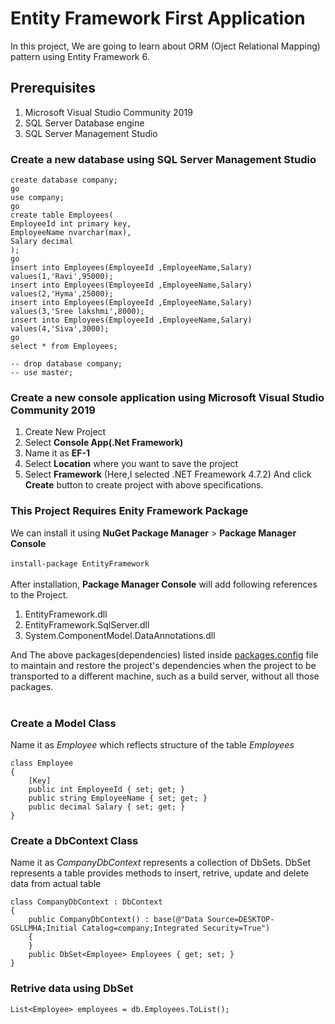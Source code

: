 # Entity Framework First Application
In this project, We are going to learn about ORM (Oject Relational Mapping) pattern using Entity Framework 6.
## Prerequisites
1. Microsoft Visual Studio Community 2019
2. SQL Server Database engine
3. SQL Server Management Studio
### Create a new database using SQL Server Management Studio
````
create database company;
go
use company;
go
create table Employees(
EmployeeId int primary key,
EmployeeName nvarchar(max),
Salary decimal
);
go
insert into Employees(EmployeeId ,EmployeeName,Salary)
values(1,'Ravi',95000);
insert into Employees(EmployeeId ,EmployeeName,Salary)
values(2,'Hyma',25000);
insert into Employees(EmployeeId ,EmployeeName,Salary)
values(3,'Sree lakshmi',8000);
insert into Employees(EmployeeId ,EmployeeName,Salary)
values(4,'Siva',3000);
go
select * from Employees;

-- drop database company;
-- use master;
````
### Create a new console application using Microsoft Visual Studio Community 2019
1. Create New Project
2. Select **Console App(.Net Framework)**
3. Name it as **EF-1**
4. Select **Location** where you want to save the project
5. Select **Framework** (Here,I selected .NET Freamework 4.7.2)
And click **Create** button to create project with above specifications.
### This Project Requires Enity Framework Package
We can install it using **NuGet Package Manager** > **Package Manager Console**<br/><br/>
`install-package EntityFramework`<br/><br/>
After installation, **Package Manager Console** will add following references to the Project.
1. EntityFramework.dll
2. EntityFramework.SqlServer.dll
3. System.ComponentModel.DataAnnotations.dll

And The above packages(dependencies) listed inside [packages.config](https://github.com/myplace-e-hub/EF-1/blob/main/EF-1/packages.config) file to maintain and restore the project's dependencies when the project to be transported to a different machine, such as a build server, without all those packages.<br/><br/>
### Create a Model Class
Name it as *Employee* which reflects structure of the table *Employees*
````
class Employee
{
    [Key]
    public int EmployeeId { set; get; }
    public string EmployeeName { set; get; }
    public decimal Salary { set; get; }
}
````
### Create a DbContext Class
Name it as *CompanyDbContext* represents a collection of DbSets.
DbSet represents a table provides methods to insert, retrive, update and delete data from actual table
````
class CompanyDbContext : DbContext
{
    public CompanyDbContext() : base(@"Data Source=DESKTOP-GSLLMHA;Initial Catalog=company;Integrated Security=True")
    {
    }
    public DbSet<Employee> Employees { get; set; }
}
````
### Retrive data using DbSet
`List<Employee> employees = db.Employees.ToList();`

